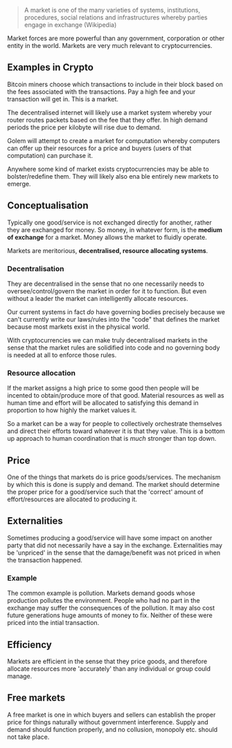 > A market is one of the many varieties of systems, institutions, procedures, social relations and infrastructures whereby parties engage in exchange (Wikipedia)

Market forces are more powerful than any government, corporation or other entity in the world. Markets are very much relevant to cryptocurrencies.

## Examples in Crypto

Bitcoin miners choose which transactions to include in their block based on the fees associated with the transactions. Pay a high fee and your transaction will get in. This is a market.

The decentralised internet will likely use a market system whereby your router routes packets based on the fee that they offer. In high demand periods the price per kilobyte will rise due to demand.

Golem will attempt to create a market for computation whereby computers can offer up their resources for a price and buyers (users of that computation) can purchase it.

Anywhere some kind of market exists cryptocurrencies may be able to bolster/redefine them. They will likely also ena ble entirely new markets to emerge.

## Conceptualisation

Typically one good/service is not exchanged directly for another, rather they are exchanged for money. So money, in whatever form, is the **medium of exchange** for a market. Money allows the market to fluidly operate.

Markets are meritorious, **decentralised, resource allocating systems**.

### Decentralisation

They are decentralised in the sense that no one necessarily needs to oversee/control/govern the market in order for it to function. But even without a leader the market can intelligently allocate resources.

Our current systems in fact *do* have governing bodies precisely because we can't currently write our laws/rules into the "code" that defines the market because most markets exist in the physical world.

With cryptocurrencies we can make truly decentralised markets in the sense that the market rules are solidified into code and no governing body is needed at all to enforce those rules.

### Resource allocation

If the market assigns a high price to some good then people will be incented to obtain/produce more of that good. Material resources as well as human time and effort will be allocated to satisfying this demand in proportion to how highly the market values it.

So a market can be a way for people to collectively orchestrate themselves and direct their efforts toward whatever it is that they value. This is a bottom up approach to human coordination that is *much* stronger than top down.

## Price

One of the things that markets do is price goods/services. The mechanism by which this is done is supply and demand. The market should determine the proper price for a good/service such that the 'correct' amount of effort/resources are allocated to producing it.

## Externalities

Sometimes producing a good/service will have some impact on another party that did not necessarily have a say in the exchange. Externalities may be 'unpriced' in the sense that the damage/benefit was not priced in when the transaction happened.

### Example

The common example is pollution. Markets demand goods whose production pollutes the environment. People who had no part in the exchange may suffer the consequences of the pollution. It may also cost future generations huge amounts of money to fix. Neither of these were priced into the intial transaction.

## Efficiency

Markets are efficient in the sense that they price goods, and therefore allocate resources more 'accurately' than any individual or group could manage.

## Free markets

A free market is one in which buyers and sellers can establish the proper price for things naturally without government interference. Supply and demand should function properly, and no collusion, monopoly etc. should not take place.
